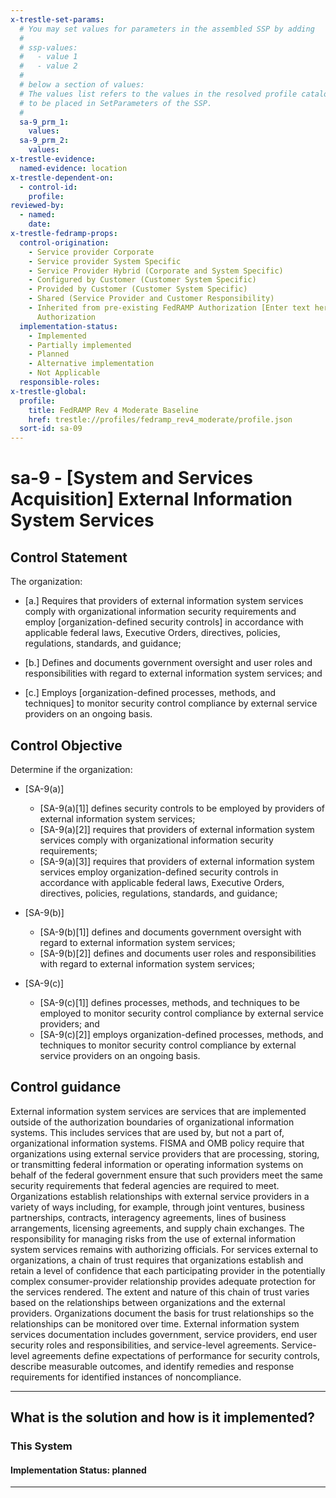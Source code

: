 ```yaml
---
x-trestle-set-params:
  # You may set values for parameters in the assembled SSP by adding
  #
  # ssp-values:
  #   - value 1
  #   - value 2
  #
  # below a section of values:
  # The values list refers to the values in the resolved profile catalog, and the ssp-values represent new values
  # to be placed in SetParameters of the SSP.
  #
  sa-9_prm_1:
    values:
  sa-9_prm_2:
    values:
x-trestle-evidence:
  named-evidence: location
x-trestle-dependent-on:
  - control-id:
    profile:
reviewed-by:
  - named:
    date:
x-trestle-fedramp-props:
  control-origination:
    - Service provider Corporate
    - Service provider System Specific
    - Service Provider Hybrid (Corporate and System Specific)
    - Configured by Customer (Customer System Specific)
    - Provided by Customer (Customer System Specific)
    - Shared (Service Provider and Customer Responsibility)
    - Inherited from pre-existing FedRAMP Authorization [Enter text here], Date of
      Authorization
  implementation-status:
    - Implemented
    - Partially implemented
    - Planned
    - Alternative implementation
    - Not Applicable
  responsible-roles:
x-trestle-global:
  profile:
    title: FedRAMP Rev 4 Moderate Baseline
    href: trestle://profiles/fedramp_rev4_moderate/profile.json
  sort-id: sa-09
---
```


# sa-9 - \[System and Services Acquisition\] External Information System Services

## Control Statement

The organization:

- \[a.\] Requires that providers of external information system services comply with organizational information security requirements and employ [organization-defined security controls] in accordance with applicable federal laws, Executive Orders, directives, policies, regulations, standards, and guidance;

- \[b.\] Defines and documents government oversight and user roles and responsibilities with regard to external information system services; and

- \[c.\] Employs [organization-defined processes, methods, and techniques] to monitor security control compliance by external service providers on an ongoing basis.

## Control Objective

Determine if the organization:

- \[SA-9(a)\]

  - \[SA-9(a)[1]\] defines security controls to be employed by providers of external information system services;
  - \[SA-9(a)[2]\] requires that providers of external information system services comply with organizational information security requirements;
  - \[SA-9(a)[3]\] requires that providers of external information system services employ organization-defined security controls in accordance with applicable federal laws, Executive Orders, directives, policies, regulations, standards, and guidance;

- \[SA-9(b)\]

  - \[SA-9(b)[1]\] defines and documents government oversight with regard to external information system services;
  - \[SA-9(b)[2]\] defines and documents user roles and responsibilities with regard to external information system services;

- \[SA-9(c)\]

  - \[SA-9(c)[1]\] defines processes, methods, and techniques to be employed to monitor security control compliance by external service providers; and
  - \[SA-9(c)[2]\] employs organization-defined processes, methods, and techniques to monitor security control compliance by external service providers on an ongoing basis.

## Control guidance

External information system services are services that are implemented outside of the authorization boundaries of organizational information systems. This includes services that are used by, but not a part of, organizational information systems. FISMA and OMB policy require that organizations using external service providers that are processing, storing, or transmitting federal information or operating information systems on behalf of the federal government ensure that such providers meet the same security requirements that federal agencies are required to meet. Organizations establish relationships with external service providers in a variety of ways including, for example, through joint ventures, business partnerships, contracts, interagency agreements, lines of business arrangements, licensing agreements, and supply chain exchanges. The responsibility for managing risks from the use of external information system services remains with authorizing officials. For services external to organizations, a chain of trust requires that organizations establish and retain a level of confidence that each participating provider in the potentially complex consumer-provider relationship provides adequate protection for the services rendered. The extent and nature of this chain of trust varies based on the relationships between organizations and the external providers. Organizations document the basis for trust relationships so the relationships can be monitored over time. External information system services documentation includes government, service providers, end user security roles and responsibilities, and service-level agreements. Service-level agreements define expectations of performance for security controls, describe measurable outcomes, and identify remedies and response requirements for identified instances of noncompliance.

______________________________________________________________________

## What is the solution and how is it implemented?

<!-- For implementation status enter one of: implemented, partial, planned, alternative, not-applicable -->

<!-- Note that the list of rules under ### Rules: is read-only and changes will not be captured after assembly to JSON -->

### This System

<!-- Add implementation prose for the main This System component for control: sa-9 -->

#### Implementation Status: planned

______________________________________________________________________
